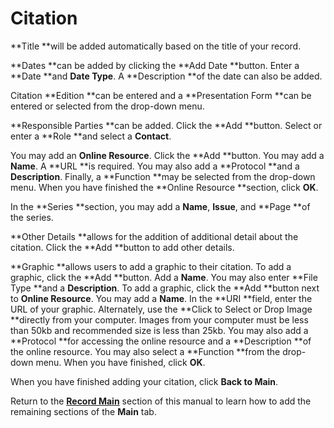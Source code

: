 # Citation

**Title **will be added automatically based on the title of your record.

**Dates **can be added by clicking the **Add Date **button. Enter a **Date **and **Date Type**. A **Description **of the date can also be added.

Citation **Edition **can be entered and a **Presentation Form **can be entered or selected from the drop-down menu.

**Responsible Parties **can be added. Click the **Add **button. Select or enter a **Role **and select a **Contact**.

You may add an **Online Resource**. Click the **Add **button. You may add a **Name**. A **URL **is required. You may also add a **Protocol **and a **Description**. Finally, a **Function **may be selected from the drop-down menu. When you have finished the **Online Resource **section, click **OK**.

In the **Series **section, you may add a **Name**, **Issue**, and **Page **of the series.

**Other Details **allows for the addition of additional detail about the citation. Click the **Add **button to add other details.

**Graphic **allows users to add a graphic to their citation. To add a graphic, click the **Add **button. Add a **Name**. You may also enter **File Type **and a **Description**. To add a graphic, click the **Add **button next to **Online Resource**. You may add a **Name**. In the **URI **field, enter the URL of your graphic. Alternately, use the **Click to Select or Drop Image **directly from your computer. Images from your computer must be less than 50kb and recommended size is less than 25kb. You may also add a **Protocol **for accessing the online resource and a **Description **of the online resource. You may also select a **Function **from the drop-down menu. When you have finished, click **OK**.

When you have finished adding your citation, click **Back to Main**.

Return to the [**Record Main**](/record/edit/main.md) section of this manual to learn how to add the remaining sections of the **Main** tab.

